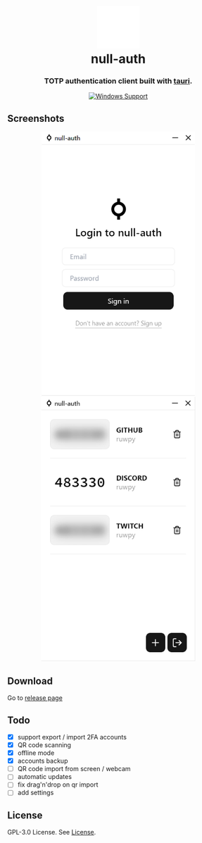 <h1 align="center">
  <img src="./public/nullauth-white.svg" alt="app icon" width="96" />
  <br>
  <div>null-auth</div>
</h1>

<h3 align="center">
TOTP authentication client built with <a href="https://github.com/tauri-apps/tauri">tauri</a>.
</h3>

<div align="center">
  
[![Windows Support](https://img.shields.io/badge/Windows-0078D6?style=flat&logo=windows&logoColor=white)](https://github.com/ruwpy/null-auth/releases)

</div>

## Screenshots

<div align="center">
  <img src="./screenshots/login.png" alt="login page" height="600px" />
  <img src="./screenshots/dashboard.png" alt="dashboard page" height="600px" />
</div>

## Download

Go to [release page](https://github.com/ruwpy/null-auth/releases)

## Todo

- [x] support export / import 2FA accounts
- [x] QR code scanning
- [x] offline mode
- [x] accounts backup
- [ ] QR code import from screen / webcam
- [ ] automatic updates
- [ ] fix drag'n'drop on qr import
- [ ] add settings

## License

GPL-3.0 License. See [License](./LICENSE).
